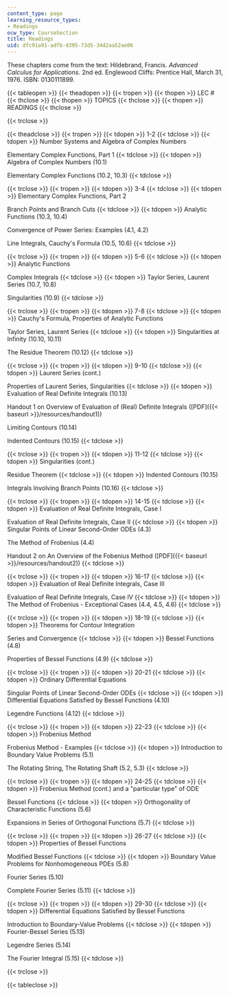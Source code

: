 ```yaml
---
content_type: page
learning_resource_types:
- Readings
ocw_type: CourseSection
title: Readings
uid: dfc91a91-adfb-d395-73d5-34d2aa52ae06
---
```


These chapters come from the text: Hildebrand, Francis. _Advanced Calculus for Applications._ 2nd ed. Englewood Cliffs: Prentice Hall, March 31, 1976. ISBN: 0130111899.

{{< tableopen >}}
{{< theadopen >}}
{{< tropen >}}
{{< thopen >}}
LEC #
{{< thclose >}}
{{< thopen >}}
TOPICS
{{< thclose >}}
{{< thopen >}}
READINGS
{{< thclose >}}

{{< trclose >}}

{{< theadclose >}}
{{< tropen >}}
{{< tdopen >}}
1-2
{{< tdclose >}}
{{< tdopen >}}
Number Systems and Algebra of Complex Numbers  
  
Elementary Complex Functions, Part 1
{{< tdclose >}}
{{< tdopen >}}
Algebra of Complex Numbers (10.1)  
  
Elementary Complex Functions (10.2, 10.3)
{{< tdclose >}}

{{< trclose >}}
{{< tropen >}}
{{< tdopen >}}
3-4
{{< tdclose >}}
{{< tdopen >}}
Elementary Complex Functions, Part 2  
  
Branch Points and Branch Cuts
{{< tdclose >}}
{{< tdopen >}}
Analytic Functions (10.3, 10.4)  
  
Convergence of Power Series: Examples (4.1, 4.2)  
  
Line Integrals, Cauchy's Formula (10.5, 10.6)
{{< tdclose >}}

{{< trclose >}}
{{< tropen >}}
{{< tdopen >}}
5-6
{{< tdclose >}}
{{< tdopen >}}
Analytic Functions  
  
Complex Integrals
{{< tdclose >}}
{{< tdopen >}}
Taylor Series, Laurent Series (10.7, 10.8)  
  
Singularities (10.9)
{{< tdclose >}}

{{< trclose >}}
{{< tropen >}}
{{< tdopen >}}
7-8
{{< tdclose >}}
{{< tdopen >}}
Cauchy's Formula, Properties of Analytic Functions  
  
Taylor Series, Laurent Series
{{< tdclose >}}
{{< tdopen >}}
Singularities at Infinity (10.10, 10.11)  
  
The Residue Theorem (10.12)
{{< tdclose >}}

{{< trclose >}}
{{< tropen >}}
{{< tdopen >}}
9-10
{{< tdclose >}}
{{< tdopen >}}
Laurent Series (cont.)  
  
Properties of Laurent Series, Singularities
{{< tdclose >}}
{{< tdopen >}}
Evaluation of Real Definite Integrals (10.13)  
  
Handout 1 on Overview of Evaluation of (Real) Definite Integrals ([PDF]({{< baseurl >}}/resources/handout1))  
  
Limiting Contours (10.14)  
  
Indented Contours (10.15)
{{< tdclose >}}

{{< trclose >}}
{{< tropen >}}
{{< tdopen >}}
11-12
{{< tdclose >}}
{{< tdopen >}}
Singularities (cont.)  
  
Residue Theorem
{{< tdclose >}}
{{< tdopen >}}
Indented Contours (10.15)  
  
Integrals Involving Branch Points (10.16)
{{< tdclose >}}

{{< trclose >}}
{{< tropen >}}
{{< tdopen >}}
14-15
{{< tdclose >}}
{{< tdopen >}}
Evaluation of Real Definite Integrals, Case I  
  
Evaluation of Real Definite Integrals, Case II
{{< tdclose >}}
{{< tdopen >}}
Singular Points of Linear Second-Order ODEs (4.3)  
  
The Method of Frobenius (4.4)  
  
Handout 2 on An Overview of the Fobenius Method ([PDF]({{< baseurl >}}/resources/handout2))
{{< tdclose >}}

{{< trclose >}}
{{< tropen >}}
{{< tdopen >}}
16-17
{{< tdclose >}}
{{< tdopen >}}
Evaluation of Real Definite Integrals, Case III  
  
Evaluation of Real Definite Integrals, Case IV
{{< tdclose >}}
{{< tdopen >}}
The Method of Frobenius - Exceptional Cases (4.4, 4.5, 4.6)
{{< tdclose >}}

{{< trclose >}}
{{< tropen >}}
{{< tdopen >}}
18-19
{{< tdclose >}}
{{< tdopen >}}
Theorems for Contour Integration  
  
Series and Convergence
{{< tdclose >}}
{{< tdopen >}}
Bessel Functions (4.8)  
  
Properties of Bessel Functions (4.9)
{{< tdclose >}}

{{< trclose >}}
{{< tropen >}}
{{< tdopen >}}
20-21
{{< tdclose >}}
{{< tdopen >}}
Ordinary Differential Equations  
  
Singular Points of Linear Second-Order ODEs
{{< tdclose >}}
{{< tdopen >}}
Differential Equations Satisfied by Bessel Functions (4.10)  
  
Legendre Functions (4.12)
{{< tdclose >}}

{{< trclose >}}
{{< tropen >}}
{{< tdopen >}}
22-23
{{< tdclose >}}
{{< tdopen >}}
Frobenius Method  
  
Frobenius Method - Examples
{{< tdclose >}}
{{< tdopen >}}
Introduction to Boundary Value Problems (5.1)  
  
The Rotating String, The Rotating Shaft (5.2, 5.3)
{{< tdclose >}}

{{< trclose >}}
{{< tropen >}}
{{< tdopen >}}
24-25
{{< tdclose >}}
{{< tdopen >}}
Frobenius Method (cont.) and a "particular type" of ODE  
  
Bessel Functions
{{< tdclose >}}
{{< tdopen >}}
Orthogonality of Characteristic Functions (5.6)  
  
Expansions in Series of Orthogonal Functions (5.7)
{{< tdclose >}}

{{< trclose >}}
{{< tropen >}}
{{< tdopen >}}
26-27
{{< tdclose >}}
{{< tdopen >}}
Properties of Bessel Functions  
  
Modified Bessel Functions
{{< tdclose >}}
{{< tdopen >}}
Boundary Value Problems for Nonhomogeneous PDEs (5.8)  
  
Fourier Series (5.10)  
  
Complete Fourier Series (5.11)
{{< tdclose >}}

{{< trclose >}}
{{< tropen >}}
{{< tdopen >}}
29-30
{{< tdclose >}}
{{< tdopen >}}
Differential Equations Satisfied by Bessel Functions  
  
Introduction to Boundary-Value Problems
{{< tdclose >}}
{{< tdopen >}}
Fourier-Bessel Series (5.13)  
  
Legendre Series (5.14)  
  
The Fourier Integral (5.15)
{{< tdclose >}}

{{< trclose >}}

{{< tableclose >}}
